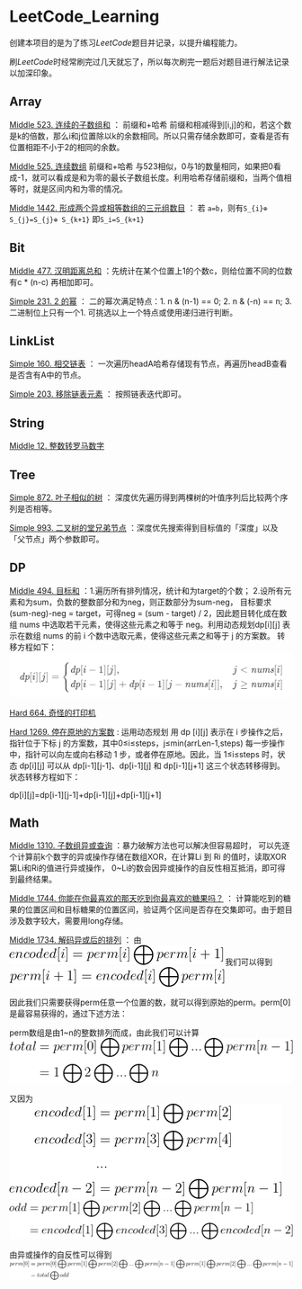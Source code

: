 # LeetCode_Learning
创建本项目的是为了练习*LeetCode*题目并记录，以提升编程能力。

刷*LeetCode*时经常刷完过几天就忘了，所以每次刷完一题后对题目进行解法记录以加深印象。
## Array
[Middle 523. 连续的子数组和](https://leetcode-cn.com/problems/continuous-subarray-sum/) ： 前缀和+哈希  前缀和相减得到[i,j]的和，若这个数是k的倍数，那么i和j位置除以k的余数相同。所以只需存储余数即可，查看是否有位置相距不小于2的相同的余数。

[Middle 525. 连续数组](https://leetcode-cn.com/problems/contiguous-array/) 前缀和+哈希  与523相似，0与1的数量相同，如果把0看成-1，就可以看成是和为零的最长子数组长度。利用哈希存储前缀和，当两个值相等时，就是区间内和为零的情况。

[Middle 1442. 形成两个异或相等数组的三元组数目](https://leetcode-cn.com/problems/count-triplets-that-can-form-two-arrays-of-equal-xor/) ：
若 `a=b`，则有`S_{i}⊕ S_{j}=S_{j}⊕ S_{k+1}` 即`S_i=S_{k+1}`
## Bit
[Middle 477. 汉明距离总和](https://leetcode-cn.com/problems/total-hamming-distance) ：先统计在某个位置上1的个数c，则给位置不同的位数有c * (n-c) 再相加即可。

[Simple 231. 2 的幂](https://leetcode-cn.com/problems/power-of-two/) ： 二的幂次满足特点：1. n & (n-1) == 0; 2. n & (-n) == n; 3. 二进制位上只有一个1.   可挑选以上一个特点或使用递归进行判断。
## LinkList
[Simple 160. 相交链表](https://leetcode-cn.com/problems/intersection-of-two-linked-lists/) ： 一次遍历headA哈希存储现有节点，再遍历headB查看是否含有A中的节点。

[Simple 203. 移除链表元素](https://leetcode-cn.com/problems/remove-linked-list-elements/) ： 按照链表迭代即可。
## String
[Middle 12. 整数转罗马数字](https://leetcode-cn.com/problems/integer-to-roman)

## Tree
[Simple 872. 叶子相似的树](https://leetcode-cn.com/problems/leaf-similar-trees) ：
深度优先遍历得到两棵树的叶值序列后比较两个序列是否相等。

[Simple 993. 二叉树的堂兄弟节点](https://leetcode-cn.com/problems/cousins-in-binary-tree) ：深度优先搜索得到目标值的「深度」以及「父节点」两个参数即可。
## DP
[Middle 494. 目标和](https://leetcode-cn.com/problems/target-sum/) ：1.遍历所有排列情况，统计和为target的个数； 2.设所有元素和为sum，负数的整数部分和为neg，则正数部分为sum-neg，
目标要求(sum-neg)-neg = target，可得neg = (sum - target) / 2，因此题目转化成在数组 nums 中选取若干元素，使得这些元素之和等于 neg。利用动态规划dp[i][j] 表示在数组 nums 的前 i 个数中选取元素，使得这些元素之和等于 j 的方案数。
转移方程如下：![image](pics/Problem_494/Problem_494.png)

[Hard 664. 奇怪的打印机](https://leetcode-cn.com/problems/strange-printer)

[Hard 1269. 停在原地的方案数](https://leetcode-cn.com/problems/number-of-ways-to-stay-in-the-same-place-after-some-steps) :
运用动态规划 用 dp [i][j] 表示在 i 步操作之后，指针位于下标 j 的方案数，其中0≤i≤steps，j≤min(arrLen-1,steps)
每一步操作中，指针可以向左或向右移动 1 步，或者停在原地。因此，当 1≤i≤steps 时，状态 dp[i][j] 可以从 dp[i-1][j-1]、dp[i-1][j] 和 dp[i-1][j+1] 这三个状态转移得到。状态转移方程如下：

dp[i][j]=dp[i-1][j-1]+dp[i-1][j]+dp[i-1][j+1]


## Math
[Middle 1310. 子数组异或查询](https://leetcode-cn.com/problems/decode-xored-permutation) ：暴力破解方法也可以解决但容易超时，
可以先逐个计算前k个数字的异或操作存储在数组XOR，在计算Li 到 Ri 的值时，读取XOR第Li和Ri的值进行异或操作，
0~Li的数会因异或操作的自反性相互抵消，即可得到最终结果。

[Middle 1744. 你能在你最喜欢的那天吃到你最喜欢的糖果吗？](https://leetcode-cn.com/problems/can-you-eat-your-favorite-candy-on-your-favorite-day/) ： 计算能吃到的糖果的位置区间和目标糖果的位置区间，验证两个区间是否存在交集即可。由于题目涉及数字较大，需要用long存储。

[Middle 1734. 解码异或后的排列](https://leetcode-cn.com/problems/decode-xored-permutation) ：
由 ![image](pics/Problem_1734/Problem_1734_1.gif) 我们可以得到 ![image](pics/Problem_1734/Problem_1734_2.gif)

因此我们只需要获得perm任意一个位置的数，就可以得到原始的perm。perm[0]是最容易获得的，通过下述方法：

perm数组是由1~n的整数排列而成，由此我们可以计算 ![image](pics/Problem_1734/Problem_1734_3.gif)

又因为
![image](pics/Problem_1734/Problem_1734_4.gif)
![image](pics/Problem_1734/Problem_1734_5.gif)

由异或操作的自反性可以得到
![image](pics/Problem_1734/Problem_1734_6.gif)
